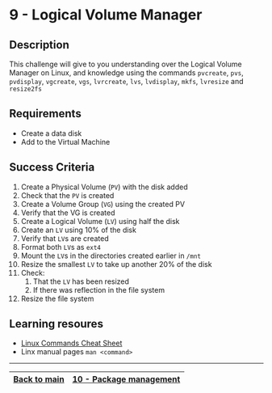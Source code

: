 # 9 - Logical Volume Manager

## Description

This challenge will give to you understanding over the Logical Volume Manager on Linux, and knowledge using the commands `pvcreate`, `pvs`, `pvdisplay`, `vgcreate`, `vgs`, `lvrcreate`, `lvs`, `lvdisplay`, `mkfs`, `lvresize` and `resize2fs`

## Requirements

* Create a data disk
* Add to the Virtual Machine

## Success Criteria

1. Create a Physical Volume (`PV`) with the disk added
2. Check that the ```PV``` is created
3. Create a Volume Group (```VG```) using the created PV
4. Verify that the VG is created
5. Create a Logical Volume (```LV```) using half the disk
6. Create an ```LV``` using 10% of the disk
7. Verify that ```LV```s are created
8. Format both ```LV```s as ```ext4```
9. Mount the ```LV```s in the directories created earlier in ```/mnt```
10. Resize the smallest ```LV``` to take up another 20% of the disk
11. Check:
    1. That the ```LV``` has been resized
    2. If there was reflection in the file system
12. Resize the file system

## Learning resoures

* [Linux Commands Cheat Sheet](../resources/commands.md)
* Linx manual pages `man <command>`

---

[Back to main](../README.md)| [10 - Package management](../challenges/lab-packages.md) |
:----- |:---- |


